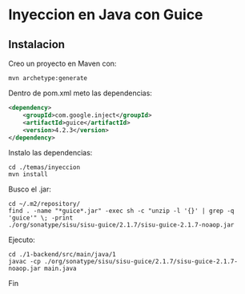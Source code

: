 
# Inyeccion en Java con Guice

## Instalacion

Creo un proyecto en Maven con:

```console
mvn archetype:generate
```

Dentro de pom.xml meto las dependencias:

```xml
<dependency>
    <groupId>com.google.inject</groupId>
    <artifactId>guice</artifactId>
    <version>4.2.3</version>
</dependency>
```

Instalo las dependencias:

```console
cd ./temas/inyeccion
mvn install
```

Busco el .jar:

```console
cd ~/.m2/repository/
find . -name "*guice*.jar" -exec sh -c "unzip -l '{}' | grep -q 'guice'" \; -print
./org/sonatype/sisu/sisu-guice/2.1.7/sisu-guice-2.1.7-noaop.jar
```

Ejecuto:

```console
cd ./1-backend/src/main/java/1
javac -cp ./org/sonatype/sisu/sisu-guice/2.1.7/sisu-guice-2.1.7-noaop.jar main.java
```

Fin
